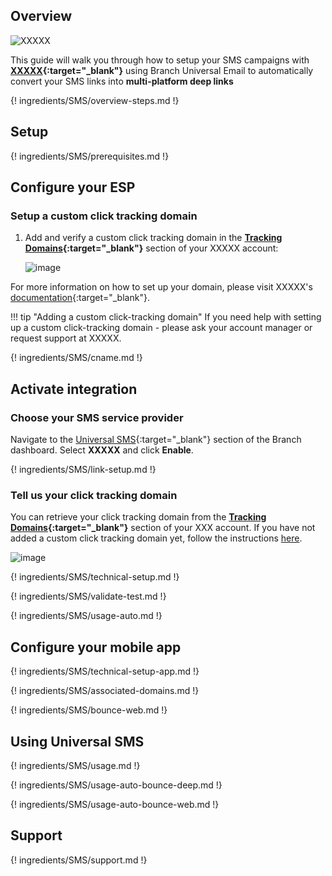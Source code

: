 ## Overview

![XXXXX](https://cdn.branch.io/branch-assets/ad-partner-manager/388787843096400122/images-1527287333652.png)

This guide will walk you through how to setup your SMS campaigns with **[XXXXX](https://xxx.com){:target="\_blank"}** using Branch Universal Email to automatically convert your SMS links into **multi-platform deep links**

{! ingredients/SMS/overview-steps.md !}

## Setup

{! ingredients/SMS/prerequisites.md !}

## Configure your ESP

### Setup a custom click tracking domain

1. Add and verify a custom click tracking domain in the **[Tracking Domains](https://app.XXXXX.com/account/tracking-domains){:target="\_blank"}** section of your XXXXX account:

    ![image](/img/pages/SMS/XXXXX/create-domain.png)

For more information on how to set up your domain, please visit XXXXX's [documentation](https://www.XXXXX.com/docs/tech-resources/enabling-multiple-custom-tracking-domains/){:target="\_blank"}.

!!! tip "Adding a custom click-tracking domain"
    If you need help with setting up a custom click-tracking domain - please ask your account manager or request support at XXXXX.

{! ingredients/SMS/cname.md !}

## Activate integration

### Choose your SMS service provider

Navigate to the [Universal SMS](https://dashboard.branch.io/SMS){:target="\_blank"} section of the Branch dashboard. Select **XXXXX** and click **Enable**.

{! ingredients/SMS/link-setup.md !}

### Tell us your click tracking domain

You can retrieve your click tracking domain from the **[Tracking Domains](https://XXX.com){:target="\_blank"}** section of your XXX account. If you have not added a custom click tracking domain yet, follow the instructions [here](#setup-a-custom-click-tracking-domain).

![image](/img/pages/SMS/XXXXX/setup-config.png)

{! ingredients/SMS/technical-setup.md !}

{! ingredients/SMS/validate-test.md !}

{! ingredients/SMS/usage-auto.md !}

## Configure your mobile app

{! ingredients/SMS/technical-setup-app.md !}

{! ingredients/SMS/associated-domains.md !}

{! ingredients/SMS/bounce-web.md !}

## Using Universal SMS

{! ingredients/SMS/usage.md !}

{! ingredients/SMS/usage-auto-bounce-deep.md !}

{! ingredients/SMS/usage-auto-bounce-web.md !}

## Support

{! ingredients/SMS/support.md !}
